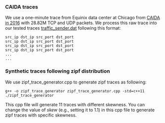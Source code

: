 ### CAIDA traces

We use a one-minute trace from Equinix data center at Chicago from [CAIDA in 2016](http://www.caida.org/data/passive/passive_2016_dataset.xml) with 28.82M TCP and UDP packets. 
We process this raw trace into our tested traces [traffic_sender.dat](https://www.dropbox.com/s/8mrouyhgbn3y715/traffic_sender.dat?dl=0) following this format: 

```
src_ip dst_ip src_port dst_port
src_ip dst_ip src_port dst_port
src_ip dst_ip src_port dst_port
src_ip dst_ip src_port dst_port
...
...
``` 

### Synthetic traces following zipf distribution

We use zipf\_trace\_generator.cpp to generate zipf traces as following:

```
g++ -o zipf_trace_generator zipf_trace_generator.cpp -std=c++11
./zipf_trace_generator

```
This cpp file will generate 11 traces with different skewness. 
You can change the value of *skew* (e.g., setting it to 1.1) in this cpp file to generate zipf traces with specific skewness. 